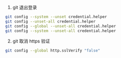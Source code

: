 1. git 退出登录

```bash
git config --system --unset credential.helper
git config --unset-all credential.helper
git config --global --unset-all credential.helper
git config --system --unset-all credential.helper
```

2. git 取消 https 验证

```bash
git config --global http.sslVerify "false"
```
